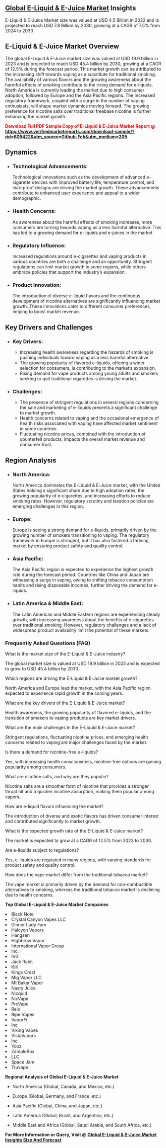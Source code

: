 <h2><a href="https://www.verifiedmarketreports.com/download-sample/?rid=605422&amp;utm_source=Github&amp;utm_medium=205" target="_blank">Global E-Liquid & E-Juice Market</a> Insights</h2><p>E-Liquid & E-Juice Market size was valued at USD 4.5 Billion in 2022 and is projected to reach USD 7.8 Billion by 2030, growing at a CAGR of 7.5% from 2024 to 2030.</p><p><h2>E-Liquid & E-Juice Market Overview</h2> <p>The global E-Liquid & E-Juice market size was valued at USD 19.9 billion in 2023 and is projected to reach USD 45.4 billion by 2030, growing at a CAGR of 12.5% during the forecast period. This market growth can be attributed to the increasing shift towards vaping as a substitute for traditional smoking. The availability of various flavors and the growing awareness about the harmful effects of smoking contribute to the rising demand for e-liquids. North America is currently leading the market due to high consumer adoption, followed by Europe and the Asia Pacific regions. The increased regulatory framework, coupled with a surge in the number of vaping enthusiasts, will shape market dynamics moving forward. The growing preference for nicotine salts over traditional freebase nicotine is further enhancing the market growth.</p> <p><strong><p><span class=""><span style="color: #ff0000;"><strong>Download Full PDF Sample Copy of E-Liquid & E-Juice Market Report</strong> @ </span><a href="https://www.verifiedmarketreports.com/download-sample/?rid=605422&amp;utm_source=Github-Feb&amp;utm_medium=205" target="_blank">https://www.verifiedmarketreports.com/download-sample/?rid=605422&amp;utm_source=Github-Feb&amp;utm_medium=205</a></span></p></strong></p> <h2>Dynamics</h2> <ul> <li><h3>Technological Advancements:</h3> Technological innovations such as the development of advanced e-cigarette devices with improved battery life, temperature control, and leak-proof designs are driving the market growth. These advancements contribute to enhanced user experience and appeal to a wider demographic.</li> <li><h3>Health Concerns:</h3> As awareness about the harmful effects of smoking increases, more consumers are turning towards vaping as a less harmful alternative. This has led to a growing demand for e-liquids and e-juices in the market.</li> <li><h3>Regulatory Influence:</h3> Increased regulations around e-cigarettes and vaping products in various countries are both a challenge and an opportunity. Stringent regulations can limit market growth in some regions, while others embrace policies that support the industry’s expansion.</li> <li><h3>Product Innovation:</h3> The introduction of diverse e-liquid flavors and the continuous development of nicotine alternatives are significantly influencing market growth. These innovations cater to different consumer preferences, helping to boost market revenue.</li> </ul> <h2>Key Drivers and Challenges</h2> <ul> <li><h3>Key Drivers:</h3> <ul> <li>Increasing health awareness regarding the hazards of smoking is pushing individuals toward vaping as a less harmful alternative.</li> <li>The growing popularity of flavored e-liquids, offering a wider selection for consumers, is contributing to the market’s expansion.</li> <li>Rising demand for vape products among young adults and smokers seeking to quit traditional cigarettes is driving the market.</li> </ul> </li> <li><h3>Challenges:</h3> <ul> <li>The presence of stringent regulations in several regions concerning the sale and marketing of e-liquids presents a significant challenge to market growth.</li> <li>Health concerns related to vaping and the occasional emergence of health risks associated with vaping have affected market sentiment in some countries.</li> <li>Fluctuating nicotine prices, combined with the introduction of counterfeit products, impacts the overall market revenue and consumer trust.</li> </ul> </li> </ul> <h2>Region Analysis</h2> <ul> <li><h3>North America:</h3> North America dominates the E-Liquid & E-Juice market, with the United States holding a significant share due to high adoption rates, the growing popularity of e-cigarettes, and increasing efforts to reduce smoking rates. However, regulatory scrutiny and taxation policies are emerging challenges in this region.</li> <li><h3>Europe:</h3> Europe is seeing a strong demand for e-liquids, primarily driven by the growing number of smokers transitioning to vaping. The regulatory framework in Europe is stringent, but it has also fostered a thriving market by ensuring product safety and quality control.</li> <li><h3>Asia Pacific:</h3> The Asia Pacific region is expected to experience the highest growth rate during the forecast period. Countries like China and Japan are witnessing a surge in vaping, owing to shifting tobacco consumption habits and rising disposable incomes, further driving the demand for e-liquids.</li> <li><h3>Latin America & Middle East:</h3> The Latin American and Middle Eastern regions are experiencing steady growth, with increasing awareness about the benefits of e-cigarettes over traditional smoking. However, regulatory challenges and a lack of widespread product availability limit the potential of these markets.</li> </ul> <h3>Frequently Asked Questions (FAQ)</h3> <p>What is the market size of the E-Liquid & E-Juice industry?</p> <p>The global market size is valued at USD 19.9 billion in 2023 and is expected to grow to USD 45.4 billion by 2030.</p> <p>Which regions are driving the E-Liquid & E-Juice market growth?</p> <p>North America and Europe lead the market, with the Asia Pacific region expected to experience rapid growth in the coming years.</p> <p>What are the key drivers of the E-Liquid & E-Juice market?</p> <p>Health awareness, the growing popularity of flavored e-liquids, and the transition of smokers to vaping products are key market drivers.</p> <p>What are the main challenges in the E-Liquid & E-Juice market?</p> <p>Stringent regulations, fluctuating nicotine prices, and emerging health concerns related to vaping are major challenges faced by the market.</p> <p>Is there a demand for nicotine-free e-liquids?</p> <p>Yes, with increasing health consciousness, nicotine-free options are gaining popularity among consumers.</p> <p>What are nicotine salts, and why are they popular?</p> <p>Nicotine salts are a smoother form of nicotine that provides a stronger throat hit and a quicker nicotine absorption, making them popular among vapers.</p> <p>How are e-liquid flavors influencing the market?</p> <p>The introduction of diverse and exotic flavors has driven consumer interest and contributed significantly to market growth.</p> <p>What is the expected growth rate of the E-Liquid & E-Juice market?</p> <p>The market is expected to grow at a CAGR of 12.5% from 2023 to 2030.</p> <p>Are e-liquids subject to regulations?</p> <p>Yes, e-liquids are regulated in many regions, with varying standards for product safety and quality control.</p> <p>How does the vape market differ from the traditional tobacco market?</p> <p>The vape market is primarily driven by the demand for non-combustible alternatives to smoking, whereas the traditional tobacco market is declining due to health concerns.</p> </p><p><strong>Top Global E-Liquid & E-Juice Market Companies</strong></p><div data-test-id=""><p><li>Black Note</li><li> Crystal Canyon Vapes LLC</li><li> Dinner Lady Fam</li><li> Halcyon Vapors</li><li> Hangsen</li><li> Highbrow Vapor</li><li> International Vapor Group</li><li> Inc.</li><li> IVG</li><li> Jack Rabit</li><li> KiK</li><li> Kings Crest</li><li> Mig Vapor LLC</li><li> Mt Baker Vapor</li><li> Nasty Juice</li><li> Nicquid</li><li> NicVape</li><li> ProVape</li><li> Relx</li><li> Ripe Vapes</li><li> VaporFi</li><li> Inc</li><li> Viking Vapes</li><li> VistaVapors</li><li> Inc</li><li> Yooz</li><li> ZampleBox</li><li> LLC</li><li> Space Jam</li><li> Truvape</li></p><div><strong>Regional Analysis of&nbsp;Global E-Liquid & E-Juice Market</strong></div><ul><li dir="ltr"><p dir="ltr">North America&nbsp;(Global, Canada, and Mexico, etc.)</p></li><li dir="ltr"><p dir="ltr">Europe (Global, Germany, and France, etc.)</p></li><li dir="ltr"><p dir="ltr">Asia Pacific&nbsp;(Global, China, and Japan, etc.)</p></li><li dir="ltr"><p dir="ltr">Latin America&nbsp;(Global, Brazil, and Argentina, etc.)</p></li><li dir="ltr">Middle East and Africa&nbsp;(Global, Saudi Arabia, and South Africa, etc.)</li></ul><p><strong>For More Information or Query, Visit @&nbsp;</strong><strong><a href="https://www.verifiedmarketreports.com/product/e-liquid-e-juice-market/?utm_source=Github&amp;utm_medium=205" target="_blank">Global E-Liquid & E-Juice Market Insights Size And Forecast</a></strong></p></div>

